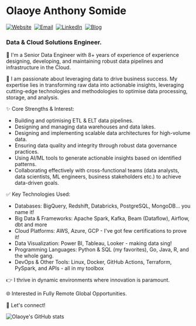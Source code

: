 # Olaoye Anthony Somide

[![Website](https://img.shields.io/badge/Website-%23000000.svg?style=for-the-badge&logo=firefox&logoColor=#FF7139)](https://somideolaoye.com)&nbsp;
[![Email](https://img.shields.io/badge/Email-D14836?style=for-the-badge&logo=gmail&logoColor=white)](mailto:somideolaoye@gmail.com)&nbsp;
[![LinkedIn](https://img.shields.io/badge/LinkedIn-%230077B5.svg?style=for-the-badge&logo=linkedin&logoColor=white)](https://www.linkedin.com/in/kamparia/)&nbsp;
[![Blog](https://img.shields.io/badge/Blog-FF5722?style=for-the-badge&logo=blogger&logoColor=white)](https://blog.somideolaoye.com/)

### Data & Cloud Solutions Engineer.

👋 I'm a Senior Data Engineer with 8+ years of experience of experience designing, developing, and maintaining robust data pipelines and infrastructure in the Cloud. 

💯 I am passionate about leveraging data to drive business success. My expertise lies in transforming raw data into actionable insights, leveraging cutting-edge technologies and methodologies to optimise data processing, storage, and analysis.

✨ Core Strengths & Interest:

- Building and optimising ETL & ELT data pipelines.
- Designing and managing data warehouses and data lakes.
- Designing and implementing scalable data architectures for high-volume data.
- Ensuring data quality and integrity through robust data governance practices.
- Using AI/ML tools to generate actionable insights based on identified patterns.
- Collaborating effectively with cross-functional teams (data analysts, data scientists, ML engineers, business stakeholders etc.) to achieve data-driven goals.

✅ Key Technologies Used:

- Databases: BigQuery, Redshift, Databricks, PostgreSQL, MongoDB... you name it!
- Big Data & Frameworks: Apache Spark, Kafka, Beam (Dataflow), Airflow, dbt and more ️
- Cloud Platforms: AWS, Azure, GCP - I've got few certifications to prove it!
- Data Visualization: Power BI, Tableau, Looker - making data sing!
- Programming Languages: Python & SQL (my favorites), Go, Java, R, and the whole gang.
- DevOps & Other Tools: Linux, Docker, GitHub Actions, Terraform, PySpark, and APIs - all in my toolbox

👉 I thrive in dynamic environments where innovation is paramount.

🌐 Interested in Fully Remote Global Opportunities.

🤝 Let's connect!

![Olaoye's GitHub stats](https://github-readme-stats-eight-theta.vercel.app/api?username=kamparia&show_icons=true&theme=transparent&include_all_commits=true&count_private=true)
